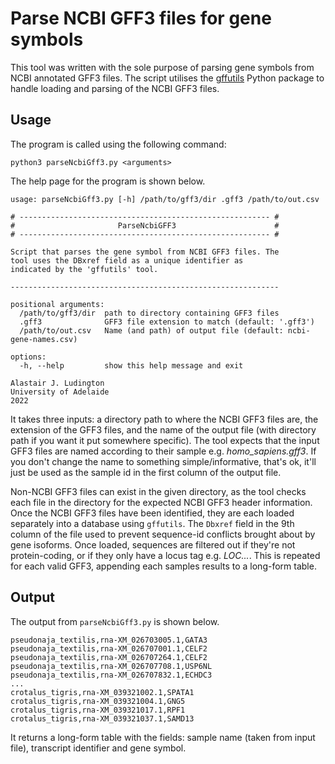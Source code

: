 # Parse NCBI GFF3 files for gene symbols

This tool was written with the sole purpose of parsing gene symbols from NCBI annotated GFF3 files.
The script utilises the [gffutils][gffutils] Python package to handle loading and parsing of the
NCBI GFF3 files. 

## Usage

The program is called using the following command:

```
python3 parseNcbiGff3.py <arguments>
```

The help page for the program is shown below.


```
usage: parseNcbiGff3.py [-h] /path/to/gff3/dir .gff3 /path/to/out.csv

# -------------------------------------------------------- #
#                       ParseNcbiGFF3                      #
# -------------------------------------------------------- #

Script that parses the gene symbol from NCBI GFF3 files. The
tool uses the DBxref field as a unique identifier as
indicated by the 'gffutils' tool.

------------------------------------------------------------

positional arguments:
  /path/to/gff3/dir  path to directory containing GFF3 files
  .gff3              GFF3 file extension to match (default: '.gff3')
  /path/to/out.csv   Name (and path) of output file (default: ncbi-gene-names.csv)

options:
  -h, --help         show this help message and exit

Alastair J. Ludington
University of Adelaide
2022
```

It takes three inputs: a directory path to where the NCBI GFF3 files are, the extension
of the GFF3 files, and the name of the output file (with directory path if you want it
put somewhere specific). The tool expects that the input GFF3 files are named according
to their sample e.g. *homo_sapiens.gff3*. If you don't change the name to something
simple/informative, that's ok, it'll just be used as the sample id in the first column
of the output file.

Non-NCBI GFF3 files can exist in the given directory, as the tool checks each file in the
directory for the expected NCBI GFF3 header information. Once the NCBI GFF3 files have been
identified, they are each loaded separately into a database using `gffutils`. The `Dbxref`
field in the 9th column of the file used to prevent sequence-id conflicts brought about
by gene isoforms. Once loaded, sequences are filtered out if they're not protein-coding, or
if they only have a locus tag e.g. *LOC...*. This is repeated for each valid GFF3, appending
each samples results to a long-form table.

## Output

The output from `parseNcbiGff3.py` is shown below.

```
pseudonaja_textilis,rna-XM_026703005.1,GATA3
pseudonaja_textilis,rna-XM_026707001.1,CELF2
pseudonaja_textilis,rna-XM_026707264.1,CELF2
pseudonaja_textilis,rna-XM_026707708.1,USP6NL
pseudonaja_textilis,rna-XM_026707832.1,ECHDC3
...
crotalus_tigris,rna-XM_039321002.1,SPATA1
crotalus_tigris,rna-XM_039321004.1,GNG5
crotalus_tigris,rna-XM_039321017.1,RPF1
crotalus_tigris,rna-XM_039321037.1,SAMD13
```

It returns a long-form table with the fields: sample name (taken from input file), transcript
identifier and gene symbol.

[gffutils]: https://daler.github.io/gffutils/index.html